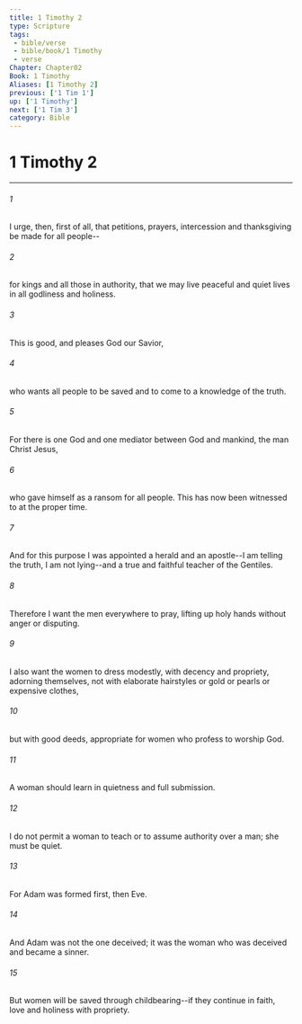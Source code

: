 ```yaml
---
title: 1 Timothy 2
type: Scripture
tags:
 - bible/verse
 - bible/book/1 Timothy
 - verse
Chapter: Chapter02
Book: 1 Timothy
Aliases: [1 Timothy 2]
previous: ['1 Tim 1']
up: ['1 Timothy']
next: ['1 Tim 3']
category: Bible
---
```

# 1 Timothy 2

***


###### 1 
I urge, then, first of all, that petitions, prayers, intercession and thanksgiving be made for all people-- 

###### 2 
for kings and all those in authority, that we may live peaceful and quiet lives in all godliness and holiness. 

###### 3 
This is good, and pleases God our Savior, 

###### 4 
who wants all people to be saved and to come to a knowledge of the truth. 

###### 5 
For there is one God and one mediator between God and mankind, the man Christ Jesus, 

###### 6 
who gave himself as a ransom for all people. This has now been witnessed to at the proper time. 

###### 7 
And for this purpose I was appointed a herald and an apostle--I am telling the truth, I am not lying--and a true and faithful teacher of the Gentiles. 

###### 8 
Therefore I want the men everywhere to pray, lifting up holy hands without anger or disputing. 

###### 9 
I also want the women to dress modestly, with decency and propriety, adorning themselves, not with elaborate hairstyles or gold or pearls or expensive clothes, 

###### 10 
but with good deeds, appropriate for women who profess to worship God. 

###### 11 
A woman should learn in quietness and full submission. 

###### 12 
I do not permit a woman to teach or to assume authority over a man; she must be quiet. 

###### 13 
For Adam was formed first, then Eve. 

###### 14 
And Adam was not the one deceived; it was the woman who was deceived and became a sinner. 

###### 15 
But women will be saved through childbearing--if they continue in faith, love and holiness with propriety. 
